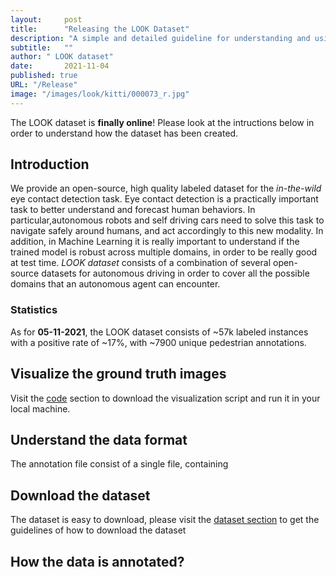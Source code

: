 ```yaml
---
layout:     post 
title:      "Releasing the LOOK Dataset"
description: "A simple and detailed guideline for understanding and using the dataset"
subtitle:   ""
author: " LOOK dataset"
date:       2021-11-04
published: true
URL: "/Release"
image: "/images/look/kitti/000073_r.jpg"
---
```


The LOOK dataset is **finally online**! Please look at the intructions below in order to understand how the dataset has been created.

## Introduction

We provide an open-source, high quality labeled dataset for the *in-the-wild* eye contact detection task. Eye contact detection is a practically important task to better understand and forecast human behaviors. In particular,autonomous robots  and self driving cars need to solve this task to navigate safely around humans, and act accordingly to this new modality. 
In addition, in Machine Learning it is really important to understand if the trained model is robust across multiple domains, in order to be really good at test time. *LOOK dataset* consists of a combination of several open-source datasets for autonomous driving in order to cover all the possible domains that an autonomous agent can encounter. 

### Statistics

As for **05-11-2021**, the LOOK dataset consists of ~57k labeled instances with a positive rate of ~17%, with ~7900 unique pedestrian annotations. 

## Visualize the ground truth images

Visit the [code](/top/github/) section to download the visualization script and run it in your local machine.

## Understand the data format

The annotation file consist of a single file, containing

## Download the dataset

The dataset is easy to download, please visit the [dataset section](/top/dataset) to get the guidelines of how to download the dataset

## How the data is annotated?
